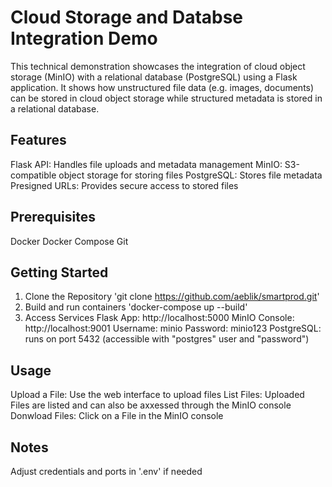 # Cloud Storage and Databse Integration Demo
This technical demonstration showcases the integration of cloud object storage (MinIO) with a relational database (PostgreSQL) using a Flask application. It shows how unstructured file data (e.g. images, documents) can be stored in cloud object storage while structured metadata is stored in a relational database. 

## Features
Flask API: Handles file uploads and metadata management
MinIO: S3-compatible object storage for storing files
PostgreSQL: Stores file metadata
Presigned URLs: Provides secure access to stored files

## Prerequisites
Docker
Docker Compose
Git

## Getting Started
1. Clone the Repository
'git clone https://github.com/aeblik/smartprod.git'
2. Build and run containers
'docker-compose up --build'
3. Access Services
Flask App: http://localhost:5000
MinIO Console: http://localhost:9001
  Username: minio
  Password: minio123
PostgreSQL: runs on port 5432 (accessible with "postgres" user and "password")

## Usage
Upload a File: Use the web interface to upload files
List Files: Uploaded Files are listed and can also be axxessed through the MinIO console
Donwload Files: Click on a File in the MinIO console

## Notes
Adjust credentials and ports in '.env' if needed
